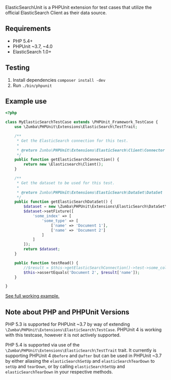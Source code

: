 ElasticSearchUnit is a PHPUnit extension for test cases that utilize the official ElasticSearch Client as their data source.


## Requirements

* PHP 5.4+
* PHPUnit ~3.7, ~4.0
* ElasticSearch 1.0+

## Testing

1. Install dependencies `composer install -dev`
1. Run `./bin/phpunit`

## Example use

```php
<?php

class MyElasticSearchTestCase extends \PHPUnit_Framework_TestCase {
	use \Zumba\PHPUnit\Extensions\ElasticSearch\TestTrait;

	/**
	 * Get the ElasticSearch connection for this test.
	 *
	 * @return Zumba\PHPUnit\Extensions\ElasticSearch\Client\Connector
	 */
	public function getElasticSearchConnection() {
		return new \Elasticsearch\Client();
	}

	/**
	 * Get the dataset to be used for this test.
	 *
	 * @return Zumba\PHPUnit\Extensions\ElasticSearch\DataSet\DataSet
	 */
	public function getElasticSearchDataSet() {
		$dataset = new \Zumba\PHPUnit\Extensions\ElasticSearch\DataSet\DataSet($this->getElasticSearchConnection());
		$dataset->setFixture([
			'some_index' => [
				'some_type' => [
					['name' => 'Document 1'],
					['name' => 'Document 2']
				]
			]
		]);
		return $dataset;
	}

	public function testRead() {
		//$result = $this->getElasticSearchConnection()->test->some_collection->findOne(['name' => 'Document 2']);
		$this->assertEquals('Document 2', $result['name']);
	}

}
```

[See full working example.](https://github.com/zumba/elasticsearchunit/blob/master/examples/PizzaTraitTest.php)

## Note about PHP and PHPUnit Versions

PHP 5.3 is supported for PHPUnit ~3.7 by way of extending `\Zumba\PHPUnit\Extensions\ElasticSearch\TestCase`. PHPUnit 4 is working with this testcase, however it is not actively supported.

PHP 5.4 is supported via use of the `\Zumba\PHPUnit\Extensions\ElasticSearch\TestTrait` trait. It currently is supporting PHPUnit 4 `@before` and `@after` but can be used in PHPUnit ~3.7 by either aliasing the `elasticSearchSetUp` and `elasticSearchTearDown` to `setUp` and `tearDown`, or by calling `elasticSearchSetUp` and `elasticSearchTearDown` in your respective methods.
